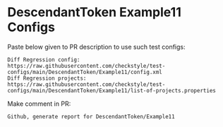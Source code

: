 # DescendantToken Example11 Configs
Paste below given to PR description to use such test configs:
```
Diff Regression config: https://raw.githubusercontent.com/checkstyle/test-configs/main/DescendantToken/Example11/config.xml
Diff Regression projects: https://raw.githubusercontent.com/checkstyle/test-configs/main/DescendantToken/Example11/list-of-projects.properties
```
Make comment in PR:
```
Github, generate report for DescendantToken/Example11
```

